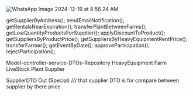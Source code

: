 ![WhatsApp Image 2024-12-19 at 8 56 24 AM](https://github.com/user-attachments/assets/c49de91e-be64-4fa3-b692-be3ac20834fc)


getSupplierByAddress();
sendEmailNotification();
getRentalsNearExpiration();
transferPlantBetweenFarms();
getLowQuantityProductsForSupplier();
applyDiscountToProduct();
getSuppliersByProductPrice();
getSuppliersByHeavyEquipmentRentPrice();
transferFarmer();
getEventByDate();
approveParticipation();
rejectParticipation();

Model-controller-service-DTOs-Repository
HeavyEquipment 
Farm
LiveStock 
Plant 
Supplier 


 SupplierDTO Out (Special)
///  that supplier DTO is for compare between supplier by there price
